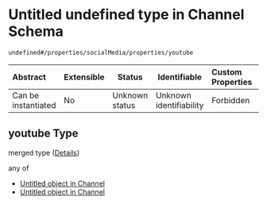 # Untitled undefined type in Channel Schema

```txt
undefined#/properties/socialMedia/properties/youtube
```




| Abstract            | Extensible | Status         | Identifiable            | Custom Properties | Additional Properties | Access Restrictions | Defined In                                                                 |
| :------------------ | ---------- | -------------- | ----------------------- | :---------------- | --------------------- | ------------------- | -------------------------------------------------------------------------- |
| Can be instantiated | No         | Unknown status | Unknown identifiability | Forbidden         | Allowed               | none                | [channel.schema.json\*](../out/channel.schema.json "open original schema") |

## youtube Type

merged type ([Details](channel-properties-socialmedia-properties-youtube.md))

any of

-   [Untitled object in Channel](channel-properties-socialmedia-properties-youtube-anyof-0.md "check type definition")
-   [Untitled object in Channel](channel-properties-socialmedia-properties-youtube-anyof-1.md "check type definition")
